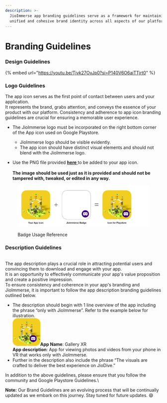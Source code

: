 ```yaml
---
description: >-
  JioImmerse app branding guidelines serve as a framework for maintaining a
  unified and cohesive brand identity across all aspects of our platform.
---
```


# Branding Guidelines

### Design Guidelines

{% embed url="https://youtu.be/Tjvk27OvJp0?si=P140V6O6aiTTjrt0" %}

### Logo Guidelines

The app icon serves as the first point of contact between users and your application.\
It represents the brand, grabs attention, and conveys the essence of your product with our platform. Consistency and adherence to app icon branding guidelines are crucial for ensuring a memorable user experience.

*   The JioImmerse logo must be incorporated on the right bottom corner of the App icon used on Google Playstore.

    * JioImmerse logo should be visible evidently.
    * The app icon should have distinct visual elements and should not blend with the JioImmerse logo.


* Use the PNG file provided [**here** ](https://tinyurl.com/2k6krnmp)to be added to your app icon. \
  \
  **The image should be used just as it is provided and should not be tampered with, tweaked, or edited in any way.**

<figure><img src="../.gitbook/assets/image (62).png" alt=""><figcaption><p>Badge Usage Reference</p></figcaption></figure>



### Description Guidelines

\
The app description plays a crucial role in attracting potential users and convincing them to download and engage with your app. \
It is an opportunity to effectively communicate your app's value proposition and create a positive impression.\
To ensure consistency and coherence in your app's branding and JioImmerse, it is important to follow the app description branding guidelines outlined below.

* The description should begin with 1 line overview of the app including the phrase “only with JioImmerse”. Refer to the example below for illustration.\
  <img src="../.gitbook/assets/image (54).png" alt="" data-size="original">**App Name**: Gallery XR\
  **App description**: App for viewing photos and videos from your phone in VR that works only with JioImmerse.
* Further in the description also include the phrase “The visuals are crafted to deliver the best experience on JioDive.”

In addition to the above guidelines, please ensure that you follow the community and Google Playstore Guidelines.\


**Note:** Our Brand Guidelines are an evolving process that will be continually updated as we embark on this journey. Stay tuned for future updates. :smile:

